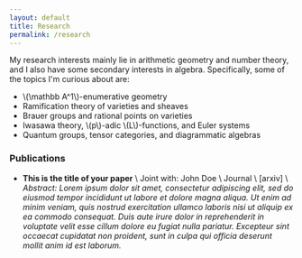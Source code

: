 ```yaml
---
layout: default
title: Research
permalink: /research
---
```


My research interests mainly lie in arithmetic  geometry and number theory, and I also have some secondary interests in algebra. Specifically, some of the topics I'm curious about are:

- \\(\mathbb A^1\\)-enumerative geometry
- Ramification theory of varieties and sheaves
- Brauer groups and rational points on varieties
- Iwasawa theory, \\(p\\)-adic \\(L\\)-functions, and Euler systems
- Quantum groups, tensor categories, and diagrammatic algebras


### Publications
- **This is the title of your paper** \\
Joint with: John Doe  \\
Journal \\
[arxiv] \\
*Abstract: Lorem ipsum dolor sit amet, consectetur adipiscing elit, sed do eiusmod tempor incididunt ut labore et dolore magna aliqua. Ut enim ad minim veniam, quis nostrud exercitation ullamco laboris nisi ut aliquip ex ea commodo consequat. Duis aute irure dolor in reprehenderit in voluptate velit esse cillum dolore eu fugiat nulla pariatur. Excepteur sint occaecat cupidatat non proident, sunt in culpa qui officia deserunt mollit anim id est laborum.*
